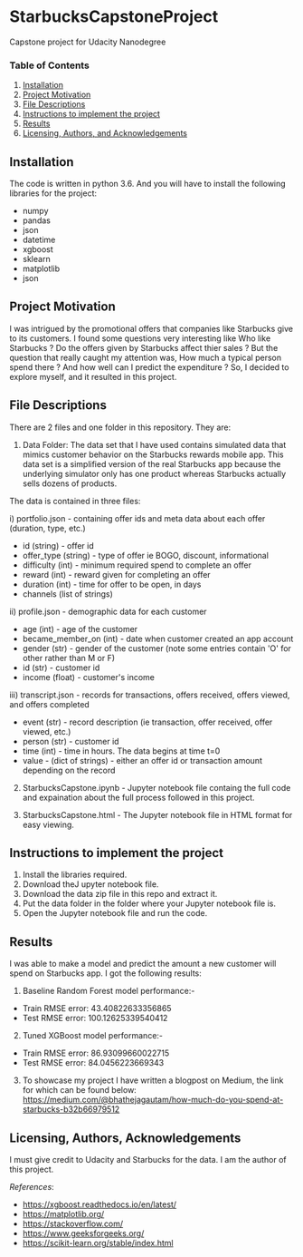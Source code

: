 # StarbucksCapstoneProject
Capstone project for Udacity Nanodegree

### Table of Contents
1. [Installation](#installation)
2. [Project Motivation](#motivation)
3. [File Descriptions](#files)
4. [Instructions to implement the project](#instructions)
5. [Results](#results)
6. [Licensing, Authors, and Acknowledgements](#licensing)

## Installation <a name="installation"></a>
The code is written in python 3.6. And you will have to install the following libraries for the project:
* numpy
* pandas 
* json 
* datetime
* xgboost
* sklearn
* matplotlib
* json

## Project Motivation<a name="motivation"></a>
I was intrigued by the promotional offers that companies like Starbucks give to its customers. I found some questions very interesting like Who like Starbucks ? Do the offers given by Starbucks affect thier sales ? But the question that really caught my attention was, How much a typical person spend there ? And how well can I predict the expenditure ? So, I decided to explore myself, and it resulted in this project. 

## File Descriptions<a name="files"></a>

There are 2 files and one folder in this repository. They are:

1) Data Folder:
The data set that I have used contains simulated data that mimics customer behavior on the Starbucks rewards mobile app. This data set is a simplified version of the real Starbucks app because the underlying simulator only has one product whereas Starbucks actually sells dozens of products.

The data is contained in three files:

i) portfolio.json - containing offer ids and meta data about each offer (duration, type, etc.)
* id (string) - offer id
* offer_type (string) - type of offer ie BOGO, discount, informational
* difficulty (int) - minimum required spend to complete an offer
* reward (int) - reward given for completing an offer
* duration (int) - time for offer to be open, in days
* channels (list of strings)

ii) profile.json - demographic data for each customer
* age (int) - age of the customer
* became_member_on (int) - date when customer created an app account
* gender (str) - gender of the customer (note some entries contain 'O' for other rather than M or F)
* id (str) - customer id
* income (float) - customer's income

iii) transcript.json - records for transactions, offers received, offers viewed, and offers completed
* event (str) - record description (ie transaction, offer received, offer viewed, etc.)
* person (str) - customer id
* time (int) - time in hours. The data begins at time t=0
* value - (dict of strings) - either an offer id or transaction amount depending on the record

2) StarbucksCapstone.ipynb - Jupyter notebook file containg the full code and expaination about the full process followed in this project.

3) StarbucksCapstone.html - The Jupyter notebook file in HTML format for easy viewing.

## Instructions to implement the project<a name="instructions"></a>
1) Install the libraries required.
2) Download theJ upyter notebook file.
3) Download the data zip file in this repo and extract it.
4) Put the data folder in the folder where your Jupyter notebook file is.
5) Open the Jupyter notebook file and run the code. 

## Results<a name="results"></a>
I was able to make a model and predict the amount a new customer will spend on Starbucks app. I got the following results:
1) Baseline Random Forest model performance:-
* Train RMSE error: 43.40822633356865 
* Test RMSE error: 100.12625339540412

2) Tuned XGBoost model performance:- 
* Train RMSE error: 86.93099660022715
* Test RMSE error: 84.0456223669343

3) To showcase my project I have written a blogpost on Medium, the link for which can be found below:
https://medium.com/@bhathejagautam/how-much-do-you-spend-at-starbucks-b32b66979512

## Licensing, Authors, Acknowledgements<a name="licensing"></a>
I must give credit to Udacity and Starbucks for the data. I am the author of this project. 

_References_:
* https://xgboost.readthedocs.io/en/latest/
* https://matplotlib.org/
* https://stackoverflow.com/
* https://www.geeksforgeeks.org/
* https://scikit-learn.org/stable/index.html

